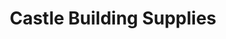 ---
title: "Castle Building Supplies"
url: /blockhouse/castle-building-supplies/
shop: doityourself
---